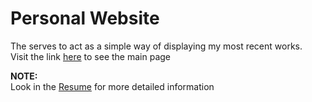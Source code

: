 # Personal Website
The serves to act as a simple way of displaying my most recent works.  
Visit the link [here](https://mattanimation.github.io/) to see the main page

**NOTE:**  
Look in the [Resume](https://mattanimation.github.io/resume) for more detailed information
